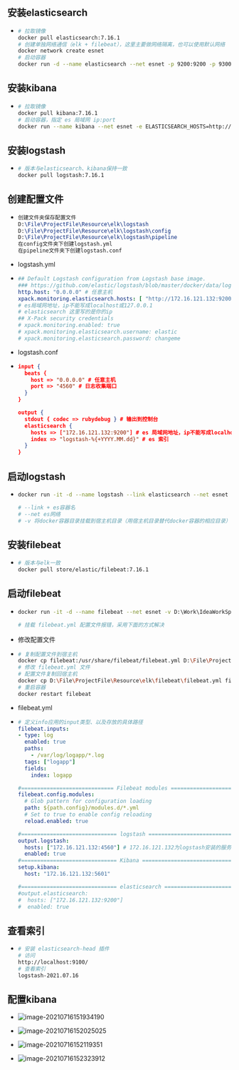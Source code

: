 ## 安装elasticsearch

* ```bash
  # 拉取镜像
  docker pull elasticsearch:7.16.1
  # 创建单独网络通信（elk + filebeat），这里主要做网络隔离，也可以使用默认网络
  docker network create esnet
  # 启动容器
  docker run -d --name elasticsearch --net esnet -p 9200:9200 -p 9300:9300 -e "discovery.type=single-node" elasticsearch:7.16.1
  ```

## 安装kibana

* ```bash
  # 拉取镜像
  docker pull kibana:7.16.1
  # 启动容器，指定 es 局域网 ip:port
  docker run --name kibana --net esnet -e ELASTICSEARCH_HOSTS=http://172.16.121.132:9200 -p 5601:5601 -d kibana:7.16.1
  ```

## 安装logstash

* ```bash
  # 版本与elasticsearch、kibana保持一致
  docker pull logstash:7.16.1
  ```

## 创建配置文件

* ```tex
  创建文件夹保存配置文件
  D:\File\ProjectFile\Resource\elk\logstash
  D:\File\ProjectFile\Resource\elk\logstash\config
  D:\File\ProjectFile\Resource\elk\logstash\pipeline
  在config文件夹下创建logstash.yml
  在pipeline文件夹下创建logstash.conf
  ```

* logstash.yml

* ```yaml
  ## Default Logstash configuration from Logstash base image.
  ### https://github.com/elastic/logstash/blob/master/docker/data/logstash/config/logstash-full.yml
  http.host: "0.0.0.0" # 任意主机
  xpack.monitoring.elasticsearch.hosts: [ "http://172.16.121.132:9200" ] 
  # es局域网地址，ip不能写成localhost或127.0.0.1
  # elasticsearch 这里写的是你的ip
  ## X-Pack security credentials
  # xpack.monitoring.enabled: true
  # xpack.monitoring.elasticsearch.username: elastic
  # xpack.monitoring.elasticsearch.password: changeme
  ```

* logstash.conf

* ```json
  input {
    beats {
      host => "0.0.0.0" # 任意主机
      port => "4560" # 日志收集端口
    }
  }
  
  output {
    stdout { codec => rubydebug } # 输出到控制台
    elasticsearch {
      hosts => ["172.16.121.132:9200"] # es 局域网地址，ip不能写成localhost或127.0.0.1
      index => "logstash-%{+YYYY.MM.dd}" # es 索引
    }
  }
  ```

## 启动logstash

* ```bash
  docker run -it -d --name logstash --link elasticsearch --net esnet -v D:\File\ProjectFile\Resource\elk\logstash\pipeline:/usr/share/logstash/pipeline -v D:\File\ProjectFile\Resource\elk\logstash\config\logstash.yml:/usr/share/logstash/config/logstash.yml -p 4560:4560 logstash:7.16.1
  
  # --link + es容器名
  # --net es网络
  # -v 将docker容器目录挂载到宿主机目录（用宿主机目录替代docker容器的相应目录）
  ```

## 安装filebeat

* ```bash
  # 版本与elk一致
  docker pull store/elastic/filebeat:7.16.1
  ```

## 启动filebeat

* ```bash
  docker run -it -d --name filebeat --net esnet -v D:\Work\IdeaWorkSpace\learn\fearless-admin\log:/var/log/logapp elastic/filebeat:7.16.1
  
  # 挂载 filebeat.yml 配置文件报错，采用下面的方式解决
  ```

* 修改配置文件

* ```bash
  # 复制配置文件到宿主机
  docker cp filebeat:/usr/share/filebeat/filebeat.yml D:\File\ProjectFile\Resource\elk\filebeat
  # 修改 filebeat.yml 文件
  # 配置文件复制回宿主机
  docker cp D:\File\ProjectFile\Resource\elk\filebeat\filebeat.yml filebeat:/usr/share/filebeat/filebeat.yml
  # 重启容器
  docker restart filebeat
  ```

* filebeat.yml

* ```yaml
  # 定义info应用的input类型、以及存放的具体路径
  filebeat.inputs:
  - type: log
    enabled: true
    paths:
      - /var/log/logapp/*.log
    tags: ["logapp"]
    fields:
      index: logapp
  
  #============================= Filebeat modules ==============================
  filebeat.config.modules:
    # Glob pattern for configuration loading
    path: ${path.config}/modules.d/*.yml
    # Set to true to enable config reloading
    reload.enabled: true
  
  #============================== logstash =====================================  
  output.logstash:
    hosts: ["172.16.121.132:4560"] # 172.16.121.132为logstash安装的服务器ip
    enabled: true
  #============================== Kibana =======================================
  setup.kibana:
    host: "172.16.121.132:5601"
  
  #============================== elasticsearch ================================
  #output.elasticsearch:
  #  hosts: ["172.16.121.132:9200"]
  #  enabled: true
  ```

## 查看索引

* ```bash
  # 安装 elasticsearch-head 插件
  # 访问
  http://localhost:9100/
  # 查看索引
  logstash-2021.07.16
  ```

## 配置kibana

* ![image-20210716151934190](../../file/image/docker-es-logstash/image-20210716151934190.png)
* ![image-20210716152025025](../../file/image/docker-es-logstash/image-20210716152025025.png)

* ![image-20210716152119351](../../file/image/docker-es-logstash/image-20210716152119351.png)

* ![image-20210716152323912](../../file/image/docker-es-logstash/image-20210716152323912.png)